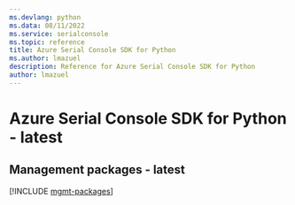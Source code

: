 ```yaml
---
ms.devlang: python
ms.data: 08/11/2022
ms.service: serialconsole
ms.topic: reference
title: Azure Serial Console SDK for Python
ms.author: lmazuel
description: Reference for Azure Serial Console SDK for Python
author: lmazuel
---
```

# Azure Serial Console SDK for Python - latest

## Management packages - latest
[!INCLUDE [mgmt-packages](serial-console-mgmt-index.md)]